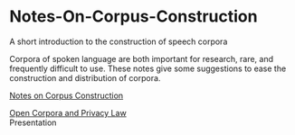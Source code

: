 # Notes-On-Corpus-Construction
A short introduction to the construction of speech corpora

Corpora of spoken language are both important for research, rare, and frequently difficult to use. 
These notes give some suggestions to ease the construction and distribution of corpora.

<a href="docs/NotesOnCorpusConstruction.pdf">Notes on Corpus Construction</a>
 
<a href="docs/Corpora_and_Privacy.pdf">Open Corpora and Privacy Law</a> <br />
Presentation
